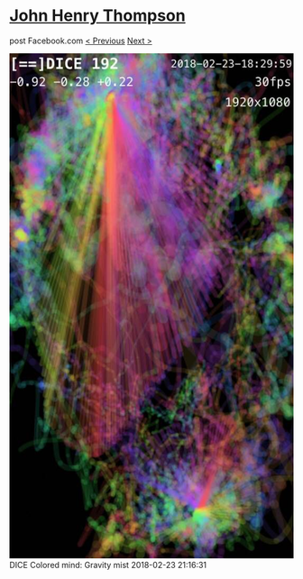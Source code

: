 # [John Henry Thompson](../README.md)
post Facebook.com
[< Previous](2018-02-24-2.md) [Next >](2018-02-23-2.md)

[![](../media/2018-02-23/Timeline-Photos-DICE-Colored-mind-Gravity-mist.jpg)](../README.md)
DICE Colored mind: Gravity mist
2018-02-23 21:16:31